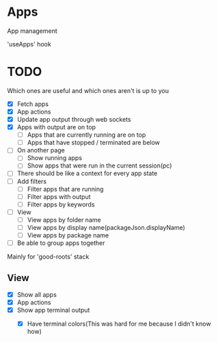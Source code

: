 # Apps

App management

'useApps' hook

# TODO

Which ones are useful and which ones aren't is up to you

- [x] Fetch apps
- [x] App actions
- [x] Update app output through web sockets
- [x] Apps with output are on top
    - [ ] Apps that are currently running are on top
    - [ ] Apps that have stopped / terminated are below
- [ ] On another page
    - [ ] Show running apps
    - [ ] Show apps that were run in the current session(pc)
- [ ] There should be like a context for every app state
- [ ] Add filters
    - [ ] Filter apps that are running
    - [ ] Filter apps with output
    - [ ] Filter apps by keywords
- [ ] View
    - [ ] View apps by folder name
    - [ ] View apps by display name(packageJson.displayName)
    - [ ] View apps by package name
- [ ] Be able to group apps together

Mainly for 'good-roots' stack

## View

- [x] Show all apps
- [x] App actions
- [x] Show app terminal output
    - [x] Have terminal colors(This was hard for me because I didn't know how)

